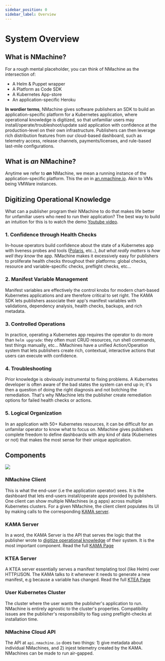 ```yaml
---
sidebar_position: 0
sidebar_label: Overview
---
```


# System Overview

## What is NMachine?

For a rough mental placeholder, you can think of NMachine as the intersection of:
- A Helm & Puppet wrapper
- A Platform as Code SDK
- A Kubernetes App-store
- An application-specific Heroku


**In wordier terms**, NMachine gives software publishers an SDK to build an application-specific platform 
for a Kubernetes application, where operational knowledge is digitized,
so that unfamiliar users may install/operate/troubleshoot/update 
said application with confidence at the production-level on their own infrastructure. Publishers can 
then leverage rich distribution features from our cloud-based dashboard, such as
telemetry access, release channels, payments/licenses, and rule-based last-mile configurations. 


## What is _an_ NMachine?

Anytime we refer to **_an_** NMachine, we mean a running instance 
of the application-specific platform. This the _an_ in [an.nmachine.io](https://an.nmachine.io).
Akin to VMs being VMWare instances.

## Digitizing Operational Knowledge

What can a publisher program their NMachine to 
do that makes life better for unfamiliar users who need to run their application? 
The best way to build an intuition for this is to watch the
 demo [Youtube video](https://www.youtube.com/watch?v=p7dqmROKGIo).  

### 1. Confidence through Health Checks

In-house operators build confidence about the state of a Kubernetes app
with liveness probes and tools ([Polaris](https://github.com/FairwindsOps/polaris), etc..), 
_but what really matters_ is _how well they know_ the app. NMachine makes it 
excessively easy for publishers to proliferate health checks throughout their platforms: 
global checks, resource and variable-specific checks, preflight checks, etc...

### 2. Manifest Variable Management 

Manifest variables are effectively the control knobs for modern chart-based 
Kubernetes applications and are therefore critical to set right. 
The KAMA SDK lets publishers associate their app's manifest variables with validations, 
dependency analysis, health checks, backups, and rich metadata.

### 3. Controlled Operations

In practice, operating a Kubernetes app requires the 
operator to do more than `helm upgrade`: they often must CRUD resources, 
run shell commands, test things manually, etc... 
NMachines have a unified Action/Operation system that lets publishers create 
rich, contextual, interactive actions that users can execute with confidence.

### 4. Troubleshooting

Prior knowledge is obviously instrumental to fixing problems. A Kubernetes developer
is often aware of the bad states the system can end up in; it's then a question of doing
the right diagnosis and not botching the remediation. That's why NMachine
lets the publisher create remediation options for failed health checks or actions.

### 5. Logical Organization

In an application with 50+ Kubernetes resources, it can be difficult for an unfamilar 
operator to know what to focus on. NMachine gives publishers complete freedom to define
dashboards with any kind of data (Kubernetes or not) that makes the most sense for their 
unique application.
 

## Components

![](/img/concepts/overview-system.jpg)

### NMachine Client

This is what the end-user (i.e the application operator) sees. It is the dashboard
that lets end-users install/operate apps provided by publishers. One client can 
show multiple NMachines (e.g apps) across multiple Kubernetes clusters. 
For a given NMachine, the client client populates its UI by making calls to the 
corresponding [KAMA server](#kama-server).

### KAMA Server

In a word, the KAMA Server is the API that serves the logic that the publisher wrote to 
[digitize operational knowledge](#digitizing-operational-knowledge) of their system. It is 
the most important component.
Read the full [KAMA Page](/concepts/kama-concept.md)

### KTEA Server

A KTEA server essentially serves a manifest templating tool (like Helm) over HTTP/JSON. The
KAMA talks to it whenever it needs to generate a new manifest, e.g because a variable has changed.
Read the full [KTEA Page](/concepts/ktea-concept.md)

### User Kubernetes Cluster

The cluster where the user wants the publisher's application to run. NMachine is entirely
agnostic to the cluster's properties. Compatibility issues are the publisher's responsibility
to flag using preflight-checks at installation time.

### NMachine Cloud API

The API at `api.nmachine.io` does two things: 1) give metadata about individual NMachines,
and 2) injest telemetry created by the KAMA. NMachines can be made to run air-gapped.
